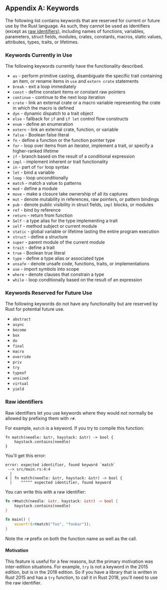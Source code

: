 ## Appendix A: Keywords

The following list contains keywords that are reserved for current or future
use by the Rust language. As such, they cannot be used as identifiers (except as
[raw identifiers][raw-identifiers]), including names of functions, variables,
parameters, struct fields, modules, crates, constants, macros, static values,
attributes, types, traits, or lifetimes.

### Keywords Currently in Use

The following keywords currently have the functionality described.

* `as` - perform primitive casting, disambiguate the specific trait containing
  an item, or rename items in `use` and `extern crate` statements
* `break` - exit a loop immediately
* `const` - define constant items or constant raw pointers
* `continue` - continue to the next loop iteration
* `crate` - link an external crate or a macro variable representing the crate in
  which the macro is defined
* `dyn` - dynamic dispatch to a trait object
* `else` - fallback for `if` and `if let` control flow constructs
* `enum` - define an enumeration
* `extern` - link an external crate, function, or variable
* `false` - Boolean false literal
* `fn` - define a function or the function pointer type
* `for` - loop over items from an iterator, implement a trait, or specify a
  higher-ranked lifetime
* `if` - branch based on the result of a conditional expression
* `impl` - implement inherent or trait functionality
* `in` - part of `for` loop syntax
* `let` - bind a variable
* `loop` - loop unconditionally
* `match` - match a value to patterns
* `mod` - define a module
* `move` - make a closure take ownership of all its captures
* `mut` - denote mutability in references, raw pointers, or pattern bindings
* `pub` - denote public visibility in struct fields, `impl` blocks, or modules
* `ref` - bind by reference
* `return` - return from function
* `Self` - a type alias for the type implementing a trait
* `self` - method subject or current module
* `static` - global variable or lifetime lasting the entire program execution
* `struct` - define a structure
* `super` - parent module of the current module
* `trait` - define a trait
* `true` - Boolean true literal
* `type` - define a type alias or associated type
* `unsafe` - denote unsafe code, functions, traits, or implementations
* `use` - import symbols into scope
* `where` - denote clauses that constrain a type
* `while` - loop conditionally based on the result of an expression

### Keywords Reserved for Future Use

The following keywords do not have any functionality but are reserved by Rust
for potential future use.

* `abstract`
* `async`
* `become`
* `box`
* `do`
* `final`
* `macro`
* `override`
* `priv`
* `try`
* `typeof`
* `unsized`
* `virtual`
* `yield`

### Raw identifiers
[raw-identifiers]: #raw-identifiers

Raw identifiers let you use keywords where they would not normally be allowed by
prefixing them with `r#`.

For example, `match` is a keyword. If you try to compile this function:

```rust,ignore
fn match(needle: &str, haystack: &str) -> bool {
    haystack.contains(needle)
}
```

You'll get this error:

```text
error: expected identifier, found keyword `match`
 --> src/main.rs:4:4
  |
4 | fn match(needle: &str, haystack: &str) -> bool {
  |    ^^^^^ expected identifier, found keyword
```

You can write this with a raw identifier:

```rust
fn r#match(needle: &str, haystack: &str) -> bool {
    haystack.contains(needle)
}

fn main() {
    assert!(r#match("foo", "foobar"));
}
```

Note the `r#` prefix on both the function name as well as the call.

#### Motivation

This feature is useful for a few reasons, but the primary motivation was
inter-edition situations. For example, `try` is not a keyword in the 2015
edition, but is in the 2018 edition. So if you have a library that is written
in Rust 2015 and has a `try` function, to call it in Rust 2018, you'll need
to use the raw identifier.

